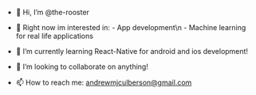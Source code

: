 - 👋 Hi, I’m @the-rooster

- 👀 Right now im interested in:
      - App development\n
      - Machine learning for real life applications
      
- 🌱 I’m currently learning React-Native for android and ios development!

- 💞️ I’m looking to collaborate on anything!

- 📫 How to reach me: andrewmjculberson@gmail.com

